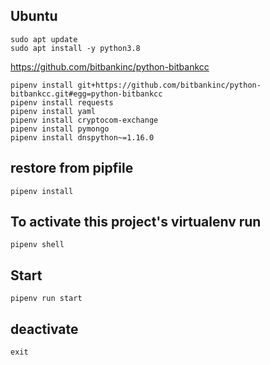 ## Ubuntu

```
sudo apt update
sudo apt install -y python3.8
```

https://github.com/bitbankinc/python-bitbankcc

```
pipenv install git+https://github.com/bitbankinc/python-bitbankcc.git#egg=python-bitbankcc
pipenv install requests
pipenv install yaml
pipenv install cryptocom-exchange
pipenv install pymongo
pipenv install dnspython~=1.16.0
```
## restore from pipfile

```
pipenv install
```

## To activate this project's virtualenv run

```
pipenv shell
```

## Start

```
pipenv run start
```

## deactivate

```
exit
```

